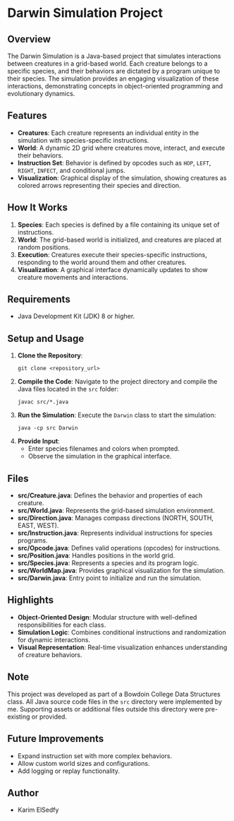 # Darwin Simulation Project

## Overview
The Darwin Simulation is a Java-based project that simulates interactions between creatures in a grid-based world. Each creature belongs to a specific species, and their behaviors are dictated by a program unique to their species. The simulation provides an engaging visualization of these interactions, demonstrating concepts in object-oriented programming and evolutionary dynamics.

## Features
- **Creatures**: Each creature represents an individual entity in the simulation with species-specific instructions.
- **World**: A dynamic 2D grid where creatures move, interact, and execute their behaviors.
- **Instruction Set**: Behavior is defined by opcodes such as `HOP`, `LEFT`, `RIGHT`, `INFECT`, and conditional jumps.
- **Visualization**: Graphical display of the simulation, showing creatures as colored arrows representing their species and direction.

## How It Works
1. **Species**: Each species is defined by a file containing its unique set of instructions.
2. **World**: The grid-based world is initialized, and creatures are placed at random positions.
3. **Execution**: Creatures execute their species-specific instructions, responding to the world around them and other creatures.
4. **Visualization**: A graphical interface dynamically updates to show creature movements and interactions.

## Requirements
- Java Development Kit (JDK) 8 or higher.

## Setup and Usage
1. **Clone the Repository**:
   ```
   git clone <repository_url>
   ```
2. **Compile the Code**:
   Navigate to the project directory and compile the Java files located in the `src` folder:
   ```
   javac src/*.java
   ```
3. **Run the Simulation**:
   Execute the `Darwin` class to start the simulation:
   ```
   java -cp src Darwin
   ```
4. **Provide Input**:
   - Enter species filenames and colors when prompted.
   - Observe the simulation in the graphical interface.

## Files
- **src/Creature.java**: Defines the behavior and properties of each creature.
- **src/World.java**: Represents the grid-based simulation environment.
- **src/Direction.java**: Manages compass directions (NORTH, SOUTH, EAST, WEST).
- **src/Instruction.java**: Represents individual instructions for species programs.
- **src/Opcode.java**: Defines valid operations (opcodes) for instructions.
- **src/Position.java**: Handles positions in the world grid.
- **src/Species.java**: Represents a species and its program logic.
- **src/WorldMap.java**: Provides graphical visualization for the simulation.
- **src/Darwin.java**: Entry point to initialize and run the simulation.

## Highlights
- **Object-Oriented Design**: Modular structure with well-defined responsibilities for each class.
- **Simulation Logic**: Combines conditional instructions and randomization for dynamic interactions.
- **Visual Representation**: Real-time visualization enhances understanding of creature behaviors.

## Note
This project was developed as part of a Bowdoin College Data Structures class. All Java source code files in the `src` directory were implemented by me. Supporting assets or additional files outside this directory were pre-existing or provided.

## Future Improvements
- Expand instruction set with more complex behaviors.
- Allow custom world sizes and configurations.
- Add logging or replay functionality.

## Author
- Karim ElSedfy

